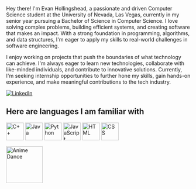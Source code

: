 Hey there! I'm Evan Hollingshead, a passionate and driven Computer Science student at the University of Nevada, Las Vegas, currently in my senior year pursuing a Bachelor of Science in Computer Science. I love solving complex problems, building efficient systems, and creating software that makes an impact. With a strong foundation in programming, algorithms, and data structures, I'm eager to apply my skills to real-world challenges in software engineering.

I enjoy working on projects that push the boundaries of what technology can achieve. I'm always eager to learn new technologies, collaborate with like-minded individuals, and contribute to innovative solutions. Currently, I'm seeking internship opportunities to further hone my skills, gain hands-on experience, and make meaningful contributions to the tech industry.

[![LinkedIn](https://img.shields.io/badge/LinkedIn-Connect%20with%20Evan-%230077B5?style=for-the-badge&logo=linkedin)](https://www.linkedin.com/in/evanheader/) 

## Here are languages I am familiar with 

<img src="https://img.icons8.com/color/48/000000/c-plus-plus-logo.png" alt="C++" width="48" height="48"/> <img src="https://img.icons8.com/color/48/000000/java-coffee-cup-logo.png" alt="Java" width="48" height="48"/> <img src="https://img.icons8.com/color/48/000000/python.png" alt="Python" width="48" height="48"/> <img src="https://img.icons8.com/color/48/000000/javascript.png" alt="JavaScript" width="48" height="48"/> <img src="https://img.icons8.com/color/48/000000/html-5.png" alt="HTML" width="48" height="48"/> <img src="https://img.icons8.com/color/48/000000/css3.png" alt="CSS" width="48" height="48"/>

<img src="https://media3.giphy.com/media/v1.Y2lkPTc5MGI3NjExdnZpN3Y4cGY1dDV5MjdzYWg2Y2dieHUyNjNsaWZod3Ryd3gzOGM4ZCZlcD12MV9pbnRlcm5hbF9naWZfYnlfaWQmY3Q9Zw/LML5ldpTKLPelFtBfY/giphy.gif" alt="Anime Dance" width="100" height="auto">
